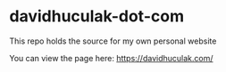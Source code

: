 # davidhuculak-dot-com

This repo holds the source for my own personal website

You can view the page here: https://davidhuculak.com/
